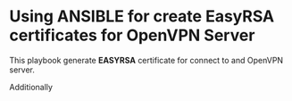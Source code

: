 # Using ANSIBLE for create EasyRSA certificates for OpenVPN Server

This playbook generate **EASYRSA** certificate for connect to and OpenVPN server.

Additionally 